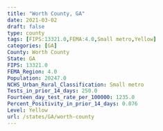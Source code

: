 ```yaml
---
title: "Worth County, GA"
date: 2021-03-02
draft: false
type: county
tags: [FIPS:13321.0,FEMA:4.0,Small metro,Yellow]
categories: [GA]
County: Worth County
State: GA
FIPS: 13321.0
FEMA_Region: 4.0
Population: 20247.0
NCHS_Urban_Rural_Classification: Small metro
Tests_in_prior_14_days: 250.0
Fourteen_day_test_rate_per_100000: 1235.0
Percent_Positivity_in_prior_14_days: 0.076
Level: Yellow
url: /states/GA/worth-county
---
```




